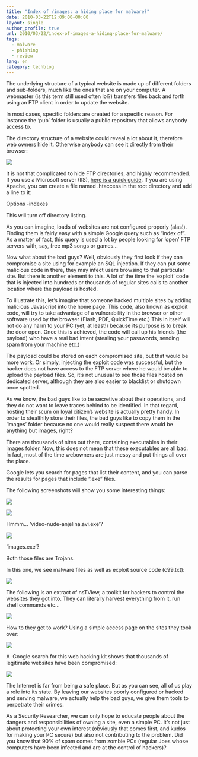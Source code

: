 ```yaml
---
title: "Index of /images: a hiding place for malware?"
date: 2010-03-22T12:09:00+00:00
layout: single
author_profile: true
url: 2010/03/22/index-of-images-a-hiding-place-for-malware/
tags:
  - malware
  - phishing
  - review
lang: en
category: techblog
---
```

The underlying structure of a typical website is made up of different folders and sub-folders, much like the ones that are on your computer. A webmaster (is this term still used often lol?) transfers files back and forth using an FTP client in order to update the website.

In most cases, specific folders are created for a specific reason. For instance the ‘pub’ folder is usually a public repository that allows anybody access to.

The directory structure of a website could reveal a lot about it, therefore web owners hide it. Otherwise anybody can see it directly from their browser:

[![](http://2.bp.blogspot.com/_vaUVXcmC3OI/S6dSoj1vxsI/AAAAAAAABVY/4-vd1CWJ47A/s400/ftp.png)](http://2.bp.blogspot.com/_vaUVXcmC3OI/S6dSoj1vxsI/AAAAAAAABVY/4-vd1CWJ47A/s1600-h/ftp.png)

It is not that complicated to hide FTP directories, and highly recommended. If you use a Microsoft server (IIS), [here is a quick guide](http://support.microsoft.com/kb/245048). If you are using Apache, you can create a file named .htaccess in the root directory and add a line to it:

Options -indexes

This will turn off directory listing.

As you can imagine, loads of websites are not configured properly (alas!). Finding them is fairly easy with a simple Google query such as “index of”. As a matter of fact, this query is used a lot by people looking for ‘open’ FTP servers with, say, free mp3 songs or games…

Now what about the bad guys? Well, obviously they first look if they can compromise a site using for example an SQL injection. If they can put some malicious code in there, they may infect users browsing to that particular site. But there is another element to this. A lot of the time the ‘exploit’ code that is injected into hundreds or thousands of regular sites calls to another location where the payload is hosted.

To illustrate this, let’s imagine that someone hacked multiple sites by adding malicious Javascript into the home page. This code, also known as exploit code, will try to take advantage of a vulnerability in the browser or other software used by the browser (Flash, PDF, QuickTime etc.) This in itself will not do any harm to your PC (yet, at least!) because its purpose is to break the door open. Once this is achieved, the code will call up his friends (the payload) who have a real bad intent (stealing your passwords, sending spam from your machine etc.)

The payload could be stored on each compromised site, but that would be more work. Or simply, injecting the exploit code was successful, but the hacker does not have access to the FTP server where he would be able to upload the payload files. So, it’s not unusual to see those files hosted on dedicated server, although they are also easier to blacklist or shutdown once spotted.

As we know, the bad guys like to be secretive about their operations, and they do not want to leave traces behind to be identified. In that regard, hosting their scum on loyal citizen’s website is actually pretty handy. In order to stealthily store their files, the bad guys like to copy them in the ‘images’ folder because no one would really suspect there would be anything but images, right?

There are thousands of sites out there, containing executables in their images folder. Now, this does not mean that these executables are all bad. In fact, most of the time webowners are just messy and put things all over the place.

Google lets you search for pages that list their content, and you can parse the results for pages that include “.exe” files.

The following screenshots will show you some interesting things:

[![](http://2.bp.blogspot.com/_vaUVXcmC3OI/S6dTpyYrB5I/AAAAAAAABVs/cgGl50-wwPU/s1600/i1.png)](http://2.bp.blogspot.com/_vaUVXcmC3OI/S6dTpyYrB5I/AAAAAAAABVs/cgGl50-wwPU/s1600-h/i1.png)

[![](http://1.bp.blogspot.com/_vaUVXcmC3OI/S6dSotV5GbI/AAAAAAAABVc/OUXHVttFxP0/s1600/i2.png)](http://1.bp.blogspot.com/_vaUVXcmC3OI/S6dSotV5GbI/AAAAAAAABVc/OUXHVttFxP0/s1600-h/i2.png)

Hmmm… ‘video-nude-anjelina.avi.exe’?

[![](http://2.bp.blogspot.com/_vaUVXcmC3OI/S6dSo-HXOyI/AAAAAAAABVg/js1KuMxtwSU/s1600/i3.png)](http://2.bp.blogspot.com/_vaUVXcmC3OI/S6dSo-HXOyI/AAAAAAAABVg/js1KuMxtwSU/s1600-h/i3.png)

‘images.exe’?

Both those files are Trojans.

In this one, we see malware files as well as exploit source code (c99.txt):

[![](http://3.bp.blogspot.com/_vaUVXcmC3OI/S6dSo7-b-7I/AAAAAAAABVk/YilPclu4MMU/s1600/i4.png)](http://3.bp.blogspot.com/_vaUVXcmC3OI/S6dSo7-b-7I/AAAAAAAABVk/YilPclu4MMU/s1600-h/i4.png)

The following is an extract of nsTView, a toolkit for hackers to control the websites they got into. They can literally harvest everything from it, run shell commands etc…

[![](http://4.bp.blogspot.com/_vaUVXcmC3OI/S6dSoyh0aLI/AAAAAAAABVo/EDPAFIamppc/s400/i5.png)](http://4.bp.blogspot.com/_vaUVXcmC3OI/S6dSoyh0aLI/AAAAAAAABVo/EDPAFIamppc/s1600-h/i5.png)

How to they get to work? Using a simple access page on the sites they took over:

[![](http://3.bp.blogspot.com/_vaUVXcmC3OI/S6dVq5sW1KI/AAAAAAAABVw/VIXwCogSMFw/s1600/i6.png)](http://3.bp.blogspot.com/_vaUVXcmC3OI/S6dVq5sW1KI/AAAAAAAABVw/VIXwCogSMFw/s1600-h/i6.png)

A  Google search for this web hacking kit shows that thousands of legitimate websites have been compromised:

[![](http://1.bp.blogspot.com/_vaUVXcmC3OI/S6dVq-hrs1I/AAAAAAAABV0/qjY3E0ccy1k/s400/i7.png)](http://1.bp.blogspot.com/_vaUVXcmC3OI/S6dVq-hrs1I/AAAAAAAABV0/qjY3E0ccy1k/s1600-h/i7.png)

The Internet is far from being a safe place. But as you can see, all of us play a role into its state. By leaving our websites poorly configured or hacked and serving malware, we actually help the bad guys, we give them tools to perpetrate their crimes.

As a Security Researcher, we can only hope to educate people about the dangers and responsibilities of owning a site, even a simple PC. It’s not just about protecting your own interest (obviously that comes first, and kudos for making your PC secure) but also not contributing to the problem. Did you know that 90% of spam comes from zombie PCs (regular Joes whose computers have been infected and are at the control of hackers)?

